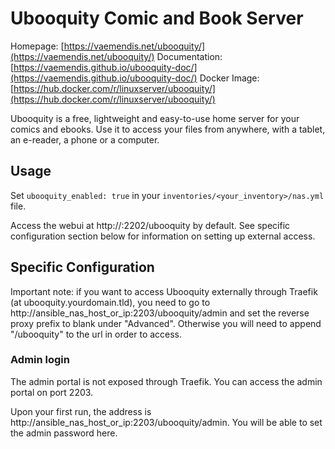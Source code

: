 # Ubooquity Comic and Book Server

Homepage: [https://vaemendis.net/ubooquity/](https://vaemendis.net/ubooquity/)
Documentation: [https://vaemendis.github.io/ubooquity-doc/](https://vaemendis.github.io/ubooquity-doc/)
Docker Image: [https://hub.docker.com/r/linuxserver/ubooquity/](https://hub.docker.com/r/linuxserver/ubooquity/)

Ubooquity is a free, lightweight and easy-to-use home server for your comics and ebooks. Use it to access your files from anywhere, with a tablet, an e-reader, a phone or a computer.

## Usage

Set `ubooquity_enabled: true` in your `inventories/<your_inventory>/nas.yml` file.

Access the webui at http://<server>:2202/ubooquity by default. See specific configuration section below for information on setting up external access.

## Specific Configuration

Important note: if you want to access Ubooquity externally through Traefik (at ubooquity.yourdomain.tld), you need to go to http://ansible_nas_host_or_ip:2203/ubooquity/admin and set the reverse proxy prefix to blank under "Advanced". Otherwise you will need to append "/ubooquity" to the url in order to access.

### Admin login

The admin portal is not exposed through Traefik. You can access the admin portal on port 2203.

Upon your first run, the address is http://ansible_nas_host_or_ip:2203/ubooquity/admin. You will be able to set the admin password here.

